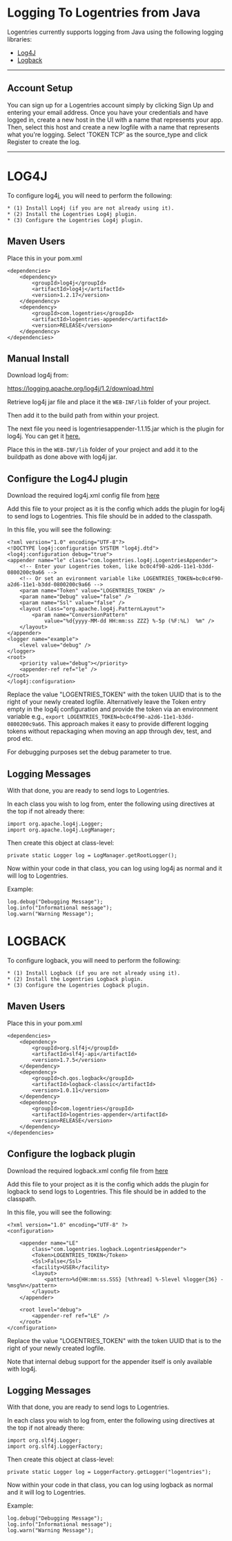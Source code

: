 Logging To Logentries from Java
==============================

Logentries currently supports logging from Java using the following logging libraries:

* [Log4J](https://github.com/logentries/le_java#log4j)
* [Logback](https://github.com/logentries/le_java#logback)

--------------------------------------------------------------

Account Setup
-------------
You can sign up for a Logentries account simply by clicking Sign Up and entering your email address. Once you have your credentials and have logged in,
create a new host in the UI with a name that represents your app. Then, select this host and create a new logfile with a name that represents what you're
logging. Select 'TOKEN TCP' as the source_type and click Register to create the log.

--------------------------------------------------------------

LOG4J
========

To configure log4j, you will need to perform the following:

    * (1) Install Log4j (if you are not already using it).
    * (2) Install the Logentries Log4j plugin.
    * (3) Configure the Logentries Log4j plugin.

Maven Users
-----------

Place this in your pom.xml

    <dependencies>
        <dependency>
            <groupId>log4j</groupId>
            <artifactId>log4j</artifactId>
            <version>1.2.17</version>
        </dependency>
        <dependency>
            <groupId>com.logentries</groupId>
            <artifactId>logentries-appender</artifactId>
            <version>RELEASE</version>
        </dependency>
    </dependencies>

Manual Install
--------------

Download log4j from:

https://logging.apache.org/log4j/1.2/download.html

Retrieve log4j jar file and place it the `WEB-INF/lib` folder of your project.

Then add it to the build path from within your project.

The next file you need is logentriesappender-1.1.15.jar which is the plugin for log4j. You can get it <a href="http://search.maven.org/remotecontent?filepath=com/logentries/logentries-appender/1.1.15/logentries-appender-1.1.15.jar">here.</a>

Place this in the `WEB-INF/lib` folder of your project and add it to the buildpath as done above with log4j jar.

Configure the Log4J plugin
--------------------------

Download the required log4j.xml config file from <a href="https://github.com/logentries/le_java/raw/master/configFiles/log4j.xml">here</a>

Add this file to your project as it is the config which adds the plugin for log4j to send logs to Logentries. This file should be in added to the classpath.

In this file, you will see the following:

    <?xml version="1.0" encoding="UTF-8"?>
    <!DOCTYPE log4j:configuration SYSTEM "log4j.dtd">
    <log4j:configuration debug="true">
    <appender name="le" class="com.logentries.log4j.LogentriesAppender">
        <!-- Enter your Logentries token, like bc0c4f90-a2d6-11e1-b3dd-0800200c9a66 -->
        <!-- Or set an evironment variable like LOGENTRIES_TOKEN=bc0c4f90-a2d6-11e1-b3dd-0800200c9a66 -->
        <param name="Token" value="LOGENTRIES_TOKEN" />
        <param name="Debug" value="false" />
        <param name="Ssl" value="false" />
        <layout class="org.apache.log4j.PatternLayout">
            <param name="ConversionPattern"
                value="%d{yyyy-MM-dd HH:mm:ss ZZZ} %-5p (%F:%L)  %m" />
        </layout>
    </appender>
    <logger name="example">
        <level value="debug" />
    </logger>
    <root>
        <priority value="debug"></priority>
        <appender-ref ref="le" />
    </root>
    </log4j:configuration>

Replace the value "LOGENTRIES_TOKEN" with the token UUID that is to the right of your newly created logfile.  Alternatively leave the Token entry empty in the log4j configuration and provide the token via an environment variable e.g., `export LOGENTRIES_TOKEN=bc0c4f90-a2d6-11e1-b3dd-0800200c9a66`.  This approach makes it easy to provide different logging tokens without repackaging when moving an app through dev, test, and prod etc.

For debugging purposes set the debug parameter to true.

Logging Messages
----------------

With that done, you are ready to send logs to Logentries.

In each class you wish to log from, enter the following using directives at the top if not already there:

    import org.apache.log4j.Logger;
    import org.apache.log4j.LogManager;

Then create this object at class-level:

    private static Logger log = LogManager.getRootLogger();

Now within your code in that class, you can log using log4j as normal and it will log to Logentries.

Example:

    log.debug("Debugging Message");
    log.info("Informational message");
    log.warn("Warning Message");


LOGBACK
==========

To configure logback, you will need to perform the following:

    * (1) Install Logback (if you are not already using it).
    * (2) Install the Logentries Logback plugin.
    * (3) Configure the Logentries Logback plugin.

Maven Users
-----------

Place this in your pom.xml

    <dependencies>
        <dependency>
            <groupId>org.slf4j</groupId>
            <artifactId>slf4j-api</artifactId>
            <version>1.7.5</version>
        </dependency>
        <dependency>
            <groupId>ch.qos.logback</groupId>
            <artifactId>logback-classic</artifactId>
            <version>1.0.11</version>
        </dependency>
        <dependency>
            <groupId>com.logentries</groupId>
            <artifactId>logentries-appender</artifactId>
            <version>RELEASE</version>
        </dependency>
    </dependencies>

Configure the logback plugin
----------------------------

Download the required logback.xml config file from <a href="https://github.com/logentries/le_java/raw/master/configFiles/logback.xml">here</a>

Add this file to your project as it is the config which adds the plugin for logback to send logs to Logentries. This file should be in added to the classpath.

In this file, you will see the following:

    <?xml version="1.0" encoding="UTF-8" ?>
    <configuration>

        <appender name="LE"
            class="com.logentries.logback.LogentriesAppender">
            <Token>LOGENTRIES_TOKEN</Token>
            <Ssl>False</Ssl>
            <facility>USER</facility>
            <layout>
                <pattern>%d{HH:mm:ss.SSS} [%thread] %-5level %logger{36} - %msg%n</pattern>
            </layout>
        </appender>

        <root level="debug">
            <appender-ref ref="LE" />
        </root>
    </configuration>

Replace the value "LOGENTRIES_TOKEN" with the token UUID that is to the right of your newly created logfile.

Note that internal debug support for the appender itself is only available with log4j.

Logging Messages
----------------

With that done, you are ready to send logs to Logentries.

In each class you wish to log from, enter the following using directives at the top if not already there:

    import org.slf4j.Logger;
    import org.slf4j.LoggerFactory;

Then create this object at class-level:

    private static Logger log = LoggerFactory.getLogger("logentries");

Now within your code in that class, you can log using logback as normal and it will log to Logentries.

Example:

    log.debug("Debugging Message");
    log.info("Informational message");
    log.warn("Warning Message");
